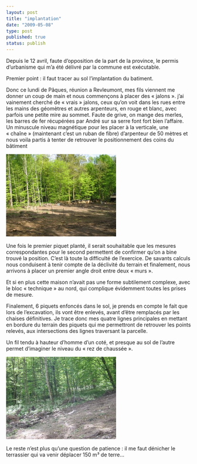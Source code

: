 ```yaml
---
layout: post
title: "implantation"
date: "2009-05-08"
type: post
published: true
status: publish
---
```


Depuis le 12 avril, faute d’opposition de la part de la province, le permis d’urbanisme qui m’a été délivré par la commune est exécutable.

Premier point : il faut tracer au sol l’implantation du batiment.

Donc ce lundi de Pâques, réunion a Revleumont, mes fils viennent me donner un coup de main et nous commençons à placer des « jalons ». j’ai vainement cherché de « vrais » jalons, ceux qu’on voit dans les rues entre les mains des géomètres et autres arpenteurs, en rouge et blanc, avec parfois une petite mire au sommet. Faute de grive, on mange des merles, les barres de fer récupérées par André sur sa serre font fort bien l’affaire. Un minuscule niveau magnétique pour les placer à la verticale, une « chaîne » (maintenant c’est un ruban de fibre) d’arpenteur de 50 mètres et nous voila partis à tenter de retrouver le positionnement des coins du bâtiment

 ![img_0027](/images/2009/05/img_0027-300x224.jpg "img_0027") 

Une fois le premier piquet planté, il serait souhaitable que les mesures correspondantes pour le second permettent de confirmer qu’on a bine trouvé la position. C’est là toute la difficulté de l’exercice. De savants calculs nous conduisent à tenir compte de la déclivité du terrain et finalement, nous arrivons à placer un premier angle droit entre deux « murs ».

Et si en plus cette maison n’avait pas une forme subtilement complexe, avec le bloc « technique » au nord, qui complique évidemment toutes les prises de mesure.

Finalement, 6 piquets enfoncés dans le sol, je prends en compte le fait que lors de l’excavation, ils vont être enlevés, avant d’être remplacés par les chaises définitives. Je trace donc mes quatre lignes principales en mettant en bordure du terrain des piquets qui me permettront de retrouver les points relevés, aux intersections des lignes traversant la parcelle.

Un fil tendu à hauteur d’homme d’un coté, et presque au sol de l’autre permet d’imaginer le niveau du « rez de chaussée ».

![img_0032](/images/2009/05/img_0032-300x224.jpg "img_0032")

Le reste n’est plus qu’une question de patience : il me faut dénicher le terrassier qui va venir déplacer 150 m³ de terre…
